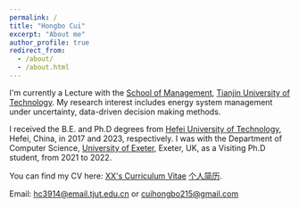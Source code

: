 ```yaml
---
permalink: /
title: "Hongbo Cui"
excerpt: "About me"
author_profile: true
redirect_from: 
  - /about/
  - /about.html
---
```


I'm currently a Lecture with the [School of Management](https://ms.tjut.edu.cn), [Tianjin University of Technology](https://www.tjut.edu.cn/). My research interest includes energy system management under uncertainty, data-driven decision making methods.

I received the B.E. and Ph.D degrees from [Hefei University of Technology](https://www.hfut.edu.cn/), Hefei, China, in 2017 and 2023, respectively. I was with the Department of Computer Science, [University of Exeter](https://exeter.ac.uk), Exeter, UK, as a Visiting Ph.D student, from 2021 to 2022.


You can find my CV here: [XX's Curriculum Vitae](../assets/简历.pdf) [个人简历](../assets/简历.pdf).

Email: hc3914@email.tjut.edu.cn or cuihongbo215@gmail.com
